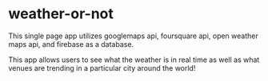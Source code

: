 # weather-or-not

This single page app utilizes googlemaps api, foursquare api, open weather maps api, and firebase as a database.

This app allows users to see what the weather is in real time as well as what venues are trending in a particular city around the world!
